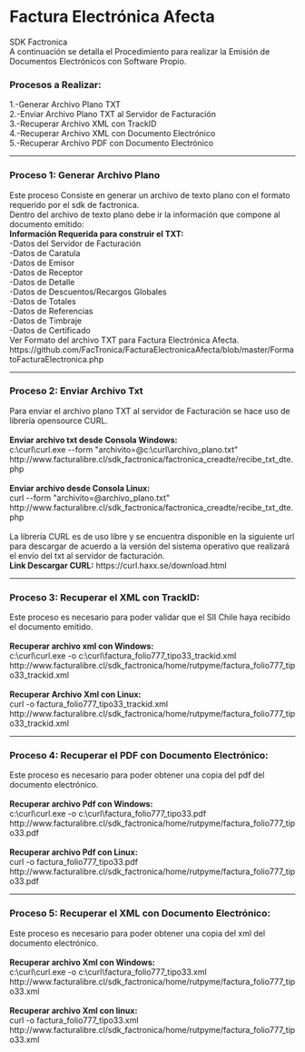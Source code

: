 # Factura Electrónica Afecta
SDK Factronica
<br>A continuación se detalla el Procedimiento para realizar la Emisión de Documentos Electrónicos con Software Propio.
<h3>Procesos a Realizar:</h3>
1.-Generar Archivo Plano TXT
<br>2.-Enviar Archivo Plano TXT al Servidor de Facturación
<br>3.-Recuperar Archivo XML con TrackID
<br>4.-Recuperar Archivo XML con Documento Electrónico
<br>5.-Recuperar Archivo PDF con Documento Electrónico
<hr>
<h3>Proceso 1: Generar Archivo Plano</h3>
Este proceso Consiste en generar un archivo de texto plano con el formato requerido por el sdk de factronica.
<br>Dentro del archivo de texto plano debe ir la información que compone al documento emitido:
<br><b>Información Requerida para construir el TXT:</b>
<br>-Datos del Servidor de Facturación
<br>-Datos de Caratula
<br>-Datos de Emisor
<br>-Datos de Receptor
<br>-Datos de Detalle
<br>-Datos de Descuentos/Recargos Globales
<br>-Datos de Totales
<br>-Datos de Referencias
<br>-Datos de Timbraje
<br>-Datos de Certificado
<br>Ver Formato del archivo TXT para Factura Electrónica Afecta.
<br>https://github.com/FacTronica/FacturaElectronicaAfecta/blob/master/FormatoFacturaElectronica.php
<br>
<hr>
<h3>Proceso 2: Enviar Archivo Txt</h3>
Para enviar el archivo plano TXT al servidor de Facturación se hace uso de librería opensource CURL.
<br><br><b>Enviar archivo txt desde Consola Windows:</b>
<br>c:\curl\curl.exe --form "archivito=@c:\curl\archivo_plano.txt" http://www.facturalibre.cl/sdk_factronica/factronica_creadte/recibe_txt_dte.php
<br><br><b>Enviar archivo desde Consola Linux:</b>
<br>curl --form "archivito=@archivo_plano.txt" http://www.facturalibre.cl/sdk_factronica/factronica_creadte/recibe_txt_dte.php
<br>
<br>La librería CURL es de uso libre y se encuentra disponible en la siguiente url para descargar de acuerdo a la versión del sistema operativo que realizará el envío del txt al servidor de facturación.
<br><b>Link Descargar CURL:</b> https://curl.haxx.se/download.html 
<hr>
<h3>Proceso 3: Recuperar el XML con TrackID:</h3>
Este proceso es necesario para poder validar que el SII Chile haya recibido el documento emitido.
<br><br><b>Recuperar archivo xml con Windows:</b>
<br>c:\curl\curl.exe -o c:\curl\factura_folio777_tipo33_trackid.xml http://www.facturalibre.cl/sdk_factronica/home/rutpyme/factura_folio777_tipo33_trackid.xml
<br><br><b>Recuperar Archivo Xml con Linux:</b>
<br>curl -o factura_folio777_tipo33_trackid.xml http://www.facturalibre.cl/sdk_factronica/home/rutpyme/factura_folio777_tipo33_trackid.xml
<br>
<hr>
<h3>Proceso 4: Recuperar el PDF con Documento Electrónico:</h3>
Este proceso es necesario para poder obtener una copia del pdf del documento electrónico.
<br><br><b>Recuperar archivo Pdf con Windows:</b>
<br>c:\curl\curl.exe -o c:\curl\factura_folio777_tipo33.pdf http://www.facturalibre.cl/sdk_factronica/home/rutpyme/factura_folio777_tipo33.pdf
<br><br><b>Recuperar archivo Pdf con Linux:</b>
<br>curl -o factura_folio777_tipo33.pdf http://www.facturalibre.cl/sdk_factronica/home/rutpyme/factura_folio777_tipo33.pdf
<br>
<hr>
<h3>Proceso 5: Recuperar el XML con Documento Electrónico:</h3>
Este proceso es necesario para poder obtener una copia del xml del documento electrónico.
<br><br><b>Recuperar archivo Xml con Windows:</b>
<br>c:\curl\curl.exe -o c:\curl\factura_folio777_tipo33.xml http://www.facturalibre.cl/sdk_factronica/home/rutpyme/factura_folio777_tipo33.xml
<br><br><b>Recuperar archivo Xml con linux:</b>
<br>curl -o factura_folio777_tipo33.xml http://www.facturalibre.cl/sdk_factronica/home/rutpyme/factura_folio777_tipo33.xml
<br>
